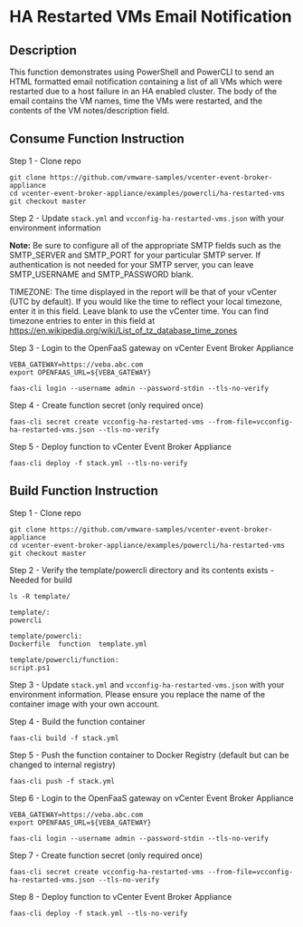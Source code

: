 # HA Restarted VMs Email Notification

## Description

This function demonstrates using PowerShell and PowerCLI to send an HTML formatted email notification containing a list of all VMs which were restarted due to a host failure in an HA enabled cluster.  The body of the email contains the VM names, time the VMs were restarted, and the contents of the VM notes/description field.

## Consume Function Instruction

Step 1 - Clone repo

```
git clone https://github.com/vmware-samples/vcenter-event-broker-appliance
cd vcenter-event-broker-appliance/examples/powercli/ha-restarted-vms
git checkout master
```

Step 2 - Update `stack.yml` and `vcconfig-ha-restarted-vms.json` with your environment information

<B>Note:</B> Be sure to configure all of the appropriate SMTP fields such as the SMTP_SERVER and SMTP_PORT for your particular SMTP server.  If authentication is not needed for your SMTP server, you can leave SMTP_USERNAME and SMTP_PASSWORD blank.

TIMEZONE:  The time displayed in the report will be that of your vCenter (UTC by default).  If you would like the time to reflect your local timezone, enter it in this field.  Leave blank to use the vCenter time.  You can find timezone entries to enter in this field at https://en.wikipedia.org/wiki/List_of_tz_database_time_zones

Step 3 - Login to the OpenFaaS gateway on vCenter Event Broker Appliance

```
VEBA_GATEWAY=https://veba.abc.com
export OPENFAAS_URL=${VEBA_GATEWAY}

faas-cli login --username admin --password-stdin --tls-no-verify
```

Step 4 - Create function secret (only required once)

```
faas-cli secret create vcconfig-ha-restarted-vms --from-file=vcconfig-ha-restarted-vms.json --tls-no-verify
```

Step 5 - Deploy function to vCenter Event Broker Appliance

```
faas-cli deploy -f stack.yml --tls-no-verify
```

## Build Function Instruction

Step 1 - Clone repo

```
git clone https://github.com/vmware-samples/vcenter-event-broker-appliance
cd vcenter-event-broker-appliance/examples/powercli/ha-restarted-vms
git checkout master
```

Step 2 - Verify the template/powercli directory and its contents exists - Needed for build

```
ls -R template/

template/:
powercli

template/powercli:
Dockerfile  function  template.yml

template/powercli/function:
script.ps1
```

Step 3 - Update `stack.yml` and `vcconfig-ha-restarted-vms.json` with your environment information. Please ensure you replace the name of the container image with your own account.

Step 4 - Build the function container

```
faas-cli build -f stack.yml
```

Step 5 - Push the function container to Docker Registry (default but can be changed to internal registry)

```
faas-cli push -f stack.yml
```

Step 6 - Login to the OpenFaaS gateway on vCenter Event Broker Appliance

```
VEBA_GATEWAY=https://veba.abc.com
export OPENFAAS_URL=${VEBA_GATEWAY}

faas-cli login --username admin --password-stdin --tls-no-verify
```

Step 7 - Create function secret (only required once)

```
faas-cli secret create vcconfig-ha-restarted-vms --from-file=vcconfig-ha-restarted-vms.json --tls-no-verify
```

Step 8 - Deploy function to vCenter Event Broker Appliance

```
faas-cli deploy -f stack.yml --tls-no-verify
```